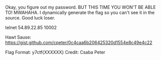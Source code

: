 Okay, you figure out my password. BUT THIS TIME YOU WON'T BE ABLE TO! MWAHAHA. I dynamically generate the flag so you can't see it in the source. Good luck loser.

telnet 54.89.22.85 10002

Hawt Sause:
https://gist.github.com/cpeter/0c4caa6b206425320d1554e8c49e4c22

Flag Format: y7ctf{XXXXXX}
Credit: Csaba Peter